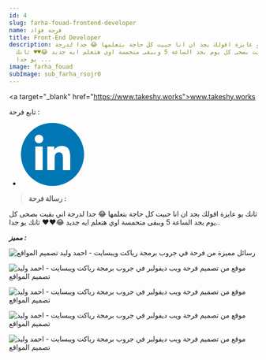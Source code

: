 ```yaml
---
id: 4
slug: farha-fouad-frontend-developer
name: فرحة فؤاد
title: Front-End Developer
description: ثانك يو عايزة اقولك بجد ان انا حبيت كل حاجة بتعلمها 😂 جدا لدرجة
  اني بقيت بصحى كل يوم بجد الساعة 5 وببقى متحمسة اوي هتعلم ايه جديد 😂♥️♥️ ثانك
  يو جدا ...
image: farha_fouad
subImage: sub_farha_rsojr0
---
```

<﻿a target="_blank" href="https://www.takeshy.works">www.takeshy.works</a>

<p style="
    margin: 0;
">تابع فرحة :</p>
<ul class="social-icon justify-content-center d-flex justify-content-lg-start"><li><a href="https://www.linkedin.com/in/farhafouad/" target="_blank" rel="nofollow noopener noreferrer" aria-label="linkedIn" data-v-43922166=""><svg id="linkedIn" enable-background="new 0 0 128 128" height="128px" version="1.1" viewBox="0 0 128 128" width="128px" xml:space="preserve" xmlns="http://www.w3.org/2000/svg" xmlns:xlink="http://www.w3.org/1999/xlink" class="h-10 w-10" data-v-43922166=""><g><circle cx="64" cy="64" fill="#0076B4" r="64"></circle></g><g><path d="M44.119,95.934H29.184V47.93h14.935V95.934z M36.656,41.371c-4.792,0-8.656-3.876-8.656-8.653   c0-4.775,3.864-8.652,8.656-8.652c4.771,0,8.646,3.876,8.646,8.652C45.303,37.495,41.428,41.371,36.656,41.371z M100,95.934H85.081   V72.59c0-5.566-0.097-12.728-7.752-12.728c-7.765,0-8.948,6.065-8.948,12.33v23.742H53.479V47.93H67.78v6.562h0.204   c1.99-3.774,6.857-7.753,14.117-7.753c15.105,0,17.897,9.939,17.897,22.868L100,95.934L100,95.934z" fill="#FFFFFF"></path></g></svg></a></li></ul>

> **ر﻿سالة فرحة :**

ثانك يو عايزة اقولك بجد ان انا حبيت كل حاجة بتعلمها 😂 جدا لدرجة اني بقيت بصحى كل يوم بجد الساعة 5 وببقى متحمسة اوي هتعلم ايه جديد 😂♥️♥️ ثانك يو جدا..

***مميز :***

![رسائل مميزة من فرحة في جروب برمجة رياكت ويبسايت - احمد وليد تصميم المواقع](https://res.cloudinary.com/drcfigqqr/image/upload/v1689014146/z-farha_lgrofj.webp "رسائل مميزة من فرحة")

![موقع من تصميم فرحة ويب ديفولبر في جروب برمجة رياكت ويبسايت - احمد وليد تصميم المواقع](https://res.cloudinary.com/drcfigqqr/image/upload/v1689014146/f1_us3dgf.webp "موقع من تصميم فرحة")

![موقع من تصميم فرحة ويب ديفولبر في جروب برمجة رياكت ويبسايت - احمد وليد تصميم المواقع](https://res.cloudinary.com/drcfigqqr/image/upload/v1689014146/f2r_qxedjk.webp "موقع من تصميم فرحة")

![موقع من تصميم فرحة ويب ديفولبر في جروب برمجة رياكت ويبسايت - احمد وليد تصميم المواقع](https://res.cloudinary.com/drcfigqqr/image/upload/v1689014146/f3_wcsehz.webp "موقع من تصميم فرحة")

![موقع من تصميم فرحة ويب ديفولبر في جروب برمجة رياكت ويبسايت - احمد وليد تصميم المواقع](https://res.cloudinary.com/drcfigqqr/image/upload/v1689014146/f4_xcr6zd.webp "موقع من تصميم فرحة")